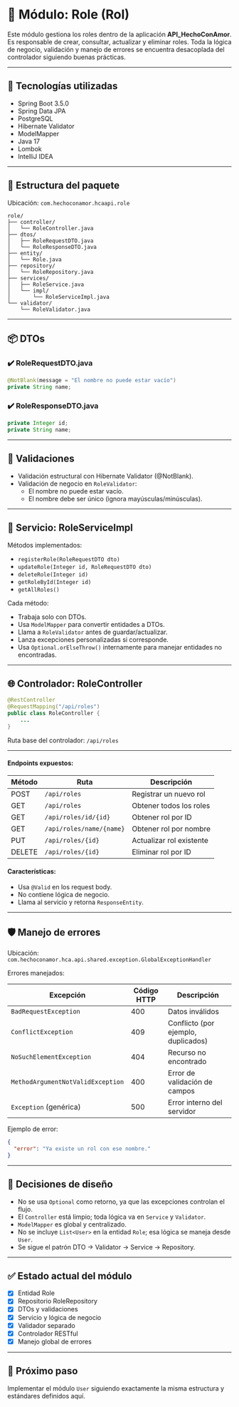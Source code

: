 # 📌 Módulo: Role (Rol)

Este módulo gestiona los roles dentro de la aplicación **API_HechoConAmor**. Es responsable de crear, consultar, actualizar y eliminar roles. Toda la lógica de negocio, validación y manejo de errores se encuentra desacoplada del controlador siguiendo buenas prácticas.

---

## 🧪 Tecnologías utilizadas

- Spring Boot 3.5.0
- Spring Data JPA
- PostgreSQL
- Hibernate Validator
- ModelMapper
- Java 17
- Lombok
- IntelliJ IDEA

---

## 🧱 Estructura del paquete

Ubicación: `com.hechoconamor.hcaapi.role`

```
role/
├── controller/
│   └── RoleController.java
├── dtos/
│   ├── RoleRequestDTO.java
│   └── RoleResponseDTO.java
├── entity/
│   └── Role.java
├── repository/
│   └── RoleRepository.java
├── services/
│   ├── RoleService.java
│   └── impl/
│       └── RoleServiceImpl.java
└── validator/
    └── RoleValidator.java
```

---

## 📦 DTOs

### ✔️ RoleRequestDTO.java
```java
@NotBlank(message = "El nombre no puede estar vacío")
private String name;
```

### ✔️ RoleResponseDTO.java
```java
private Integer id;
private String name;
```

---

## 🧪 Validaciones

- Validación estructural con Hibernate Validator (@NotBlank).
- Validación de negocio en `RoleValidator`:
  - El nombre no puede estar vacío.
  - El nombre debe ser único (ignora mayúsculas/minúsculas).

---

## 🔧 Servicio: RoleServiceImpl

Métodos implementados:
- `registerRole(RoleRequestDTO dto)`
- `updateRole(Integer id, RoleRequestDTO dto)`
- `deleteRole(Integer id)`
- `getRoleById(Integer id)`
- `getAllRoles()`

Cada método:
- Trabaja solo con DTOs.
- Usa `ModelMapper` para convertir entidades a DTOs.
- Llama a `RoleValidator` antes de guardar/actualizar.
- Lanza excepciones personalizadas si corresponde.
- Usa `Optional.orElseThrow()` internamente para manejar entidades no encontradas.

---

## 🌐 Controlador: RoleController
```java
@RestController
@RequestMapping("/api/roles")
public class RoleController {
    ...
}
```
Ruta base del controlador: `/api/roles`

---

#### Endpoints expuestos:

| Método | Ruta                     | Descripción              |
|--------|--------------------------|--------------------------|
| POST   | `/api/roles`             | Registrar un nuevo rol   |
| GET    | `/api/roles`             | Obtener todos los roles  |
| GET    | `/api/roles/id/{id}`     | Obtener rol por ID       |
| GET    | `/api/roles/name/{name}` | Obtener rol por nombre   |
| PUT    | `/api/roles/{id}`        | Actualizar rol existente |
| DELETE | `/api/roles/{id}`        | Eliminar rol por ID      |

#### Características:
- Usa `@Valid` en los request body.
- No contiene lógica de negocio.
- Llama al servicio y retorna `ResponseEntity`.

---

## 🛡️ Manejo de errores

Ubicación: `com.hechoconamor.hca.api.shared.exception.GlobalExceptionHandler`

Errores manejados:

| Excepción                         | Código HTTP | Descripción                         |
|-----------------------------------|-------------|-------------------------------------|
| `BadRequestException`             | 400         | Datos inválidos                     |
| `ConflictException`               | 409         | Conflicto (por ejemplo, duplicados) |
| `NoSuchElementException`          | 404         | Recurso no encontrado               |
| `MethodArgumentNotValidException` | 400         | Error de validación de campos       |
| `Exception` (genérica)            | 500         | Error interno del servidor          |

Ejemplo de error:
```json
{
  "error": "Ya existe un rol con ese nombre."
}
```

---

## 📐 Decisiones de diseño

- No se usa `Optional` como retorno, ya que las excepciones controlan el flujo.
- El `Controller` está limpio; toda lógica va en `Service` y `Validator`.
- `ModelMapper` es global y centralizado.
- No se incluye `List<User>` en la entidad `Role`; esa lógica se maneja desde `User`.
- Se sigue el patrón DTO → Validator → Service → Repository.

---

## ✅ Estado actual del módulo

- [x] Entidad Role
- [x] Repositorio RoleRepository
- [x] DTOs y validaciones
- [x] Servicio y lógica de negocio
- [x] Validador separado
- [x] Controlador RESTful
- [x] Manejo global de errores

---

## 📝 Próximo paso

Implementar el módulo `User` siguiendo exactamente la misma estructura y estándares definidos aquí.
